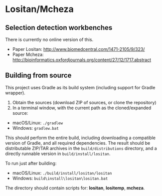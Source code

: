 # Lositan/Mcheza

## Selection detection workbenches

There is currently no online version of this.

- Paper Lositan: http://www.biomedcentral.com/1471-2105/9/323/
- Paper Mcheza: http://bioinformatics.oxfordjournals.org/content/27/12/1717.abstract


## Building from source

This project uses Gradle as its build system (including support for Gradle wrapper).

1. Obtain the sources (download ZIP of sources, or clone the repository)
2. In a terminal window, with the current path as the cloned/expanded source:
  - macOS/Linux: `./gradlew`
  - Windows: `gradlew.bat`

This should perform the entire build, including downloading a compatible version
of Gradle, and all required dependencies. The result should be distributable
ZIP/TAR archives in the `build/distributions` directory, and a directly runnable
version in `build/install/lositan`.

To run just after building:
  - macOS/Linux: `./build/install/lositan/lositan`
  - Windows: `build\install\lositan\lositan.bat`

The directory should contain scripts for: **lositan**, **lositemp**, **mcheza**.
